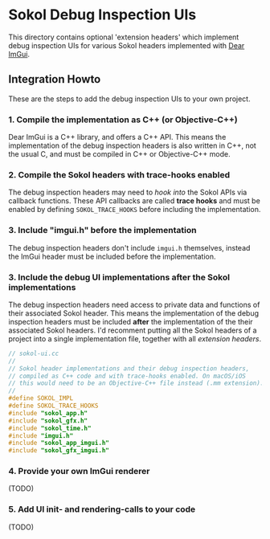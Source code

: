 # Sokol Debug Inspection UIs

This directory contains optional 'extension headers' which implement debug
inspection UIs for various Sokol headers implemented with [Dear
ImGui](https://github.com/ocornut/imgui).

## Integration Howto

These are the steps to add the debug inspection UIs to your own project.

### 1. Compile the implementation as C++ (or Objective-C++)

Dear ImGui is a C++ library, and offers a C++ API. This means the implementation
of the debug inspection headers is also written in C++, not the usual C, and
must be compiled in C++ or Objective-C++ mode.

### 2. Compile the Sokol headers with trace-hooks enabled

The debug inspection headers may need to *hook into* the Sokol APIs via
callback functions. These API callbacks are called **trace hooks** and must
be enabled by defining ```SOKOL_TRACE_HOOKS``` before including the
implementation.

### 3. Include "imgui.h" before the implementation

The debug inspection headers don't include ```imgui.h``` themselves,
instead the ImGui header must be included before the implementation.

### 3. Include the debug UI implementations after the Sokol implementations

The debug inspection headers need access to private data and functions of
their associated Sokol header. This means the implementation of the
debug inspection headers must be included **after** the implementation
of the their associated Sokol headers. I'd recomment putting all the
Sokol headers of a project into a single implementation file, together
with all *extension headers*. 

```cpp
// sokol-ui.cc
//
// Sokol header implementations and their debug inspection headers,
// compiled as C++ code and with trace-hooks enabled. On macOS/iOS 
// this would need to be an Objective-C++ file instead (.mm extension).
//
#define SOKOL_IMPL
#define SOKOL_TRACE_HOOKS
#include "sokol_app.h"
#include "sokol_gfx.h"
#include "sokol_time.h"
#include "imgui.h"
#include "sokol_app_imgui.h"
#include "sokol_gfx_imgui.h"
```

### 4. Provide your own ImGui renderer

(TODO)

### 5. Add UI init- and rendering-calls to your code

(TODO)



